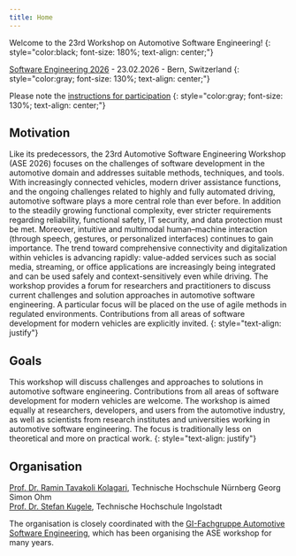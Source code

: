 ```yaml
---
title: Home
---
```


Welcome to the 23rd Workshop on Automotive Software Engineering!
{: style="color:black; font-size: 180%; text-align: center;"}

[Software Engineering 2026](https://se2026.inf.unibe.ch/en/) - 23.02.2026 - Bern, Switzerland
{: style="color:gray; font-size: 130%; text-align: center;"}

Please note the [instructions for participation](https://se2026.inf.unibe.ch/en/attendance/)
{: style="color:gray; font-size: 130%; text-align: center;"}

## Motivation
Like its predecessors, the 23rd Automotive Software Engineering Workshop (ASE 2026) focuses on the challenges of software development in the automotive domain and addresses suitable methods, techniques, and tools.
With increasingly connected vehicles, modern driver assistance functions, and the ongoing challenges related to highly and fully automated driving, automotive software plays a more central role than ever before. In addition to the steadily growing functional complexity, ever stricter requirements regarding reliability, functional safety, IT security, and data protection must be met.
Moreover, intuitive and multimodal human–machine interaction (through speech, gestures, or personalized interfaces) continues to gain importance. The trend toward comprehensive connectivity and digitalization within vehicles is advancing rapidly: value-added services such as social media, streaming, or office applications are increasingly being integrated and can be used safely and context-sensitively even while driving.
The workshop provides a forum for researchers and practitioners to discuss current challenges and solution approaches in automotive software engineering. A particular focus will be placed on the use of agile methods in regulated environments. Contributions from all areas of software development for modern vehicles are explicitly invited.
{: style="text-align: justify"}

## Goals

This workshop will discuss challenges and approaches to solutions in automotive software engineering. Contributions from all areas of software development for modern vehicles are welcome. The workshop is aimed equally at researchers, developers, and users from the automotive industry, as well as scientists from research institutes and universities working in automotive software engineering. The focus is traditionally less on theoretical and more on practical work.
{: style="text-align: justify"}

## Organisation

[Prof. Dr. Ramin Tavakoli Kolagari](https://www.th-nuernberg.de/person/tavakoli-kolagari-ramin/), Technische Hochschule Nürnberg Georg Simon Ohm<br/>
[Prof. Dr. Stefan Kugele](https://www.thi.de/personen/stefan-kugele/), Technische Hochschule Ingolstadt<br/> 

The organisation is closely coordinated with the [GI-Fachgruppe Automotive Software Engineering](http://fg-ase.gi.de/), which has been organising the ASE workshop for many years. 
